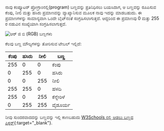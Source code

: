 ನಾವು ಕಂಪ್ಯೂಟರ್ ಪ್ರೋಗ್ರಾಂನಲ್ಲಿ(program) ಬಣ್ಣವನ್ನು ಪ್ರತಿನಿಧಿಸಲು ಬಯಸಿದಾಗ, ಆ ಬಣ್ಣವನ್ನು ರೂಪಿಸುವ ಕೆಂಪು, ನೀಲಿ ಮತ್ತು ಹಸಿರು ಪ್ರಮಾಣವನ್ನು ವ್ಯಾಖ್ಯಾನಿಸುವ ಮೂಲಕ ನಾವು ಇದನ್ನು ಮಾಡಬಹುದು. ಈ ಪ್ರಮಾಣಗಳನ್ನು ಸಾಮಾನ್ಯವಾಗಿ ಒಂದೇ ಬೈಟ್‌ನಂತೆ ಸಂಗ್ರಹಿಸಲಾಗುತ್ತದೆ. ಆದ್ದರಿಂದ ಈ ಪ್ರಮಾಣವು 0 ಮತ್ತು 255 ರ ನಡುವಿನ ಸಂಖ್ಯೆಯಾಗಿ ಸಂಗ್ರಹಿಸಲಾಗುತ್ತದೆ.

![ಆರ್ ಜಿ ಬಿ (RGB) ಬಣ್ಣಗಳು](images/RGB.gif)

ಕೆಲವು ಬಣ್ಣ ಮೌಲ್ಯಗಳನ್ನು ತೋರಿಸುವ ಟೇಬಲ್ ಇಲ್ಲಿದೆ:

| ಕೆಂಪು | ಹಸಿರು | ನೀಲಿ | ಬಣ್ಣ       |
| ----- | ----- | ----- | ---------- |
| 255   | 0     | 0     | ಕೆಂಪು      |
| 0     | 255   | 0     | ಹಸಿರು      |
| 0     | 0     | 255   | ನೀಲಿ      |
| 255   | 255   | 0     | ಹಳದಿ       |
| 255   | 0     | 255   | ಕೆನ್ನೇರಿಳೆ |
| 0     | 255   | 255   | ವೈಡೂರ್ಯ    |

ನೀವು ಸುಂದರವಾದದನ್ನು ಬಣ್ಣವನ್ನು ಇಲ್ಲಿ ಕಾಣಬಹುದು [W3Schools ನಲ್ಲಿ ಆಡಲು ಬಣ್ಣದ ಪಿಕ್ಕರ್](https://www.w3schools.com/colors/colors_rgb.asp){:target="_blank"}.